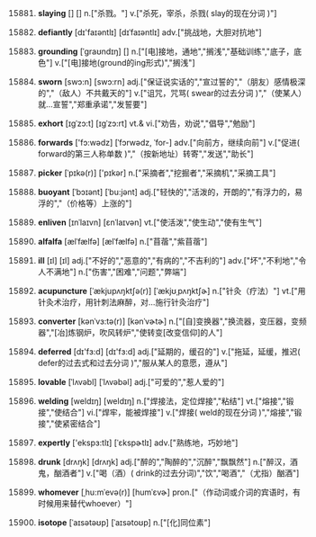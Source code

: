 15881. **slaying**
[]  []
n.["杀戮。"]  v.["杀死，宰杀，杀戮( slay的现在分词 )"]  

15882. **defiantly**
[dɪ'faɪəntlɪ]  [dɪˈfaɪəntlɪ]
adv.["挑战地，大胆对抗地"]  

15883. **grounding**
[ˈgraʊndɪŋ]  []
n.["[电]接地，通地","搁浅","基础训练","底子，底色"]  v.["[电]接地(ground的ing形式)","搁浅"]  

15884. **sworn**
[swɔ:n]  [swɔ:rn]
adj.["保证说实话的","宣过誓的","（朋友）感情极深的","（敌人）不共戴天的"]  v.["诅咒，咒骂( swear的过去分词 )","（使某人）就…宣誓","郑重承诺","发誓要"]  

15885. **exhort**
[ɪgˈzɔ:t]  [ɪgˈzɔ:rt]
vt.& vi.["劝告，劝说","倡导","勉励"]  

15886. **forwards**
['fɔ:wədz]  [ˈfɔrwədz, ˈfor-]
adv.["向前方，继续向前"]  v.["促进( forward的第三人称单数 )","（按新地址）转寄","发送","助长"]  

15887. **picker**
[ˈpɪkə(r)]  ['pɪkər]
n.["采摘者","挖掘者","采摘机","采摘工具"]  

15888. **buoyant**
[ˈbɔɪənt]  [ˈbu:jənt]
adj.["轻快的","活泼的，开朗的","有浮力的，易浮的","（价格等）上涨的"]  

15889. **enliven**
[ɪnˈlaɪvn]  [ɛnˈlaɪvən]
vt.["使活泼","使生动","使有生气"]  

15890. **alfalfa**
[ælˈfælfə]  [ælˈfælfə]
n.["苜蓿","紫苜蓿"]  

15891. **ill**
[ɪl]  [ɪl]
adj.["不好的","恶意的","有病的","不吉利的"]  adv.["坏","不利地","令人不满地"]  n.["伤害","困难","问题","弊端"]  

15892. **acupuncture**
[ˈækjupʌŋktʃə(r)]  [ˈækjʊˌpʌŋktʃɚ]
n.["针灸（疗法）"]  vt.["用针灸术治疗，用针刺法麻醉，对…施行针灸治疗"]  

15893. **converter**
[kənˈvɜ:tə(r)]  [kənˈvɚtɚ]
n.["[自]变换器","换流器，变压器，变频器","[冶]炼钢炉，吹风转炉","使转变[改变信仰]的人"]  

15894. **deferred**
[dɪ'fɜ:d]  [dɪ'fɜ:d]
adj.["延期的，缓召的"]  v.["拖延，延缓，推迟( defer的过去式和过去分词 )","服从某人的意愿，遵从"]  

15895. **lovable**
[ˈlʌvəbl]  [ˈlʌvəbəl]
adj.["可爱的","惹人爱的"]  

15896. **welding**
[weldɪŋ]  [weldɪŋ]
n.["焊接法，定位焊接","粘结"]  vt.["熔接","锻接","使结合"]  vi.["焊牢，能被焊接"]  v.["焊接( weld的现在分词 )","熔接","锻接","使紧密结合"]  

15897. **expertly**
['ekspɜ:tlɪ]  [ˈɛkspɚtlɪ]
adv.["熟练地，巧妙地"]  

15898. **drunk**
[drʌŋk]  [drʌŋk]
adj.["醉的","陶醉的","沉醉","飘飘然"]  n.["醉汉，酒鬼，酗酒者"]  v.["喝（酒）( drink的过去分词)","饮","喝酒","（尤指）酗酒"]  

15899. **whomever**
[ˌhu:mˈevə(r)]  [humˈɛvɚ]
pron.["（作动词或介词的宾语时，有时候用来替代whoever）"]  

15900. **isotope**
[ˈaɪsətəʊp]  [ˈaɪsətoʊp]
n.["[化]同位素"]  

